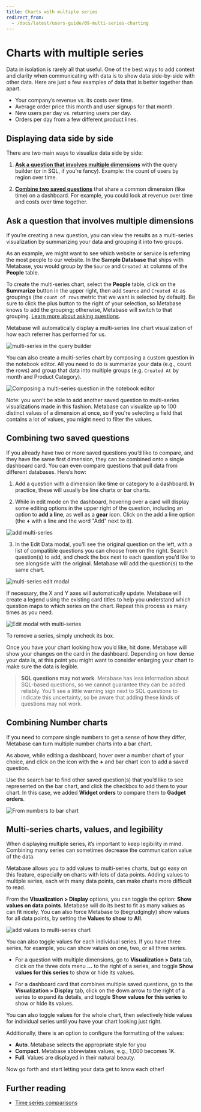 ```yaml
---
title: Charts with multiple series
redirect_from:
  - /docs/latest/users-guide/09-multi-series-charting
---
```


# Charts with multiple series

Data in isolation is rarely all that useful. One of the best ways to add context and clarity when communicating with data is to show data side-by-side with other data. Here are just a few examples of data that is better together than apart.

- Your company’s revenue vs. its costs over time.
- Average order price this month and user signups for that month.
- New users per day vs. returning users per day.
- Orders per day from a few different product lines.

## Displaying data side by side

There are two main ways to visualize data side by side:

1. [**Ask a question that involves multiple dimensions**](#ask-a-question-that-involves-multiple-dimensions) with the query builder (or in SQL, if you’re fancy). Example: the count of users by region over time.

2. [**Combine two saved questions**](#combining-two-saved-questions) that share a common dimension (like time) on a dashboard. For example, you could look at revenue over time and costs over time together.

## Ask a question that involves multiple dimensions

If you’re creating a new question, you can view the results as a multi-series visualization by summarizing your data and grouping it into two groups.

As an example, we might want to see which website or service is referring the most people to our website. In the **Sample Database** that ships with Metabase, you would group by the `Source` and `Created At` columns of the **People** table.

To create the multi-series chart, select the **People** table, click on the **Summarize** button in the upper right, then add `Source` and `Created At` as groupings (the `count of rows` metric that we want is selected by default). Be sure to click the plus button to the right of your selection, so Metabase knows to add the grouping; otherwise, Metabase will switch to that grouping. [Learn more about asking questions](../questions/start.md).

Metabase will automatically display a multi-series line chart visualization of how each referrer has performed for us.

![multi-series in the query builder](./images/multi-series_query_builder.png)

You can also create a multi-series chart by composing a custom question in the notebook editor. All you need to do is summarize your data (e.g., count the rows) and group that data into multiple groups (e.g. `Created At` by month and Product Category).

![Composing a multi-series question in the notebook editor](./images/notebook_editor_multi-series.png)

Note: you won’t be able to add another saved question to multi-series visualizations made in this fashion. Metabase can visualize up to 100 distinct values of a dimension at once, so if you're selecting a field that contains a lot of values, you might need to filter the values.

## Combining two saved questions

If you already have two or more saved questions you’d like to compare, and they have the same first dimension, they can be combined onto a single dashboard card. You can even compare questions that pull data from different databases. Here’s how:

1. Add a question with a dimension like time or category to a dashboard. In practice, these will usually be line charts or bar charts.

2. While in edit mode on the dashboard, hovering over a card will display some editing options in the upper right of the question, including an option to **add a line**, as well as a **gear** icon. Click on the add a line option (the **+** with a line and the word "Add" next to it).

![add multi-series](./images/add_series.png)

3. In the Edit Data modal, you’ll see the original question on the left, with a list of compatible questions you can choose from on the right. Search question(s) to add, and check the box next to each question you’d like to see alongside with the original. Metabase will add the question(s) to the same chart.

![multi-series edit modal](./images/edit_modal.png)

If necessary, the X and Y axes will automatically update. Metabase will create a legend using the existing card titles to help you understand which question maps to which series on the chart. Repeat this process as many times as you need.

![Edit modal with multi-series](images/edit_modal_multi-series.png)

To remove a series, simply uncheck its box.

Once you have your chart looking how you’d like, hit done. Metabase will show your changes on the card in the dashboard. Depending on how dense your data is, at this point you might want to consider enlarging your chart to make sure the data is legible.

> **SQL questions may not work**. Metabase has less information about SQL-based questions, so we cannot guarantee they can be added reliably. You'll see a little warning sign next to SQL questions to indicate this uncertainty, so be aware that adding these kinds of questions may not work.

## Combining Number charts

If you need to compare single numbers to get a sense of how they differ, Metabase can turn multiple number charts into a bar chart.

As above, while editing a dashboard, hover over a number chart of your choice, and click on the icon with the **+** and bar chart icon to add a saved question.

Use the search bar to find other saved question(s) that you’d like to see represented on the bar chart, and click the checkbox to add them to your chart. In this case, we added **Widget orders** to compare them to **Gadget orders**.

![From numbers to bar chart](./images/numbers_to_bar_chart.png)

## Multi-series charts, values, and legibility

When displaying multiple series, it’s important to keep legibility in mind. Combining many series can sometimes decrease the communication value of the data.

Metabase allows you to add values to multi-series charts, but go easy on this feature, especially on charts with lots of data points. Adding values to multiple series, each with many data points, can make charts more difficult to read.

From the **Visualization > Display** options, you can toggle the option: **Show values on data points**. Metabase will do its best to fit as many values as can fit nicely. You can also force Metabase to (begrudgingly) show values for all data points, by setting the **Values to show** to **All**.

![add values to multi-series chart](./images/add_values.png)

You can also toggle values for each individual series. If you have three series, for example, you can show values on one, two, or all three series.

- For a question with multiple dimensions, go to **Visualization > Data** tab, click on the three dots menu **...** to the right of a series, and toggle **Show values for this series** to show or hide its values.

- For a dashboard card that combines multiple saved questions, go to the **Visualization > Display** tab, click on the down arrow to the right of a series to expand its details, and toggle **Show values for this series** to show or hide its values.

You can also toggle values for the whole chart, then selectively hide values for individual series until you have your chart looking just right.

Additionally, there is an option to configure the formatting of the values:

- **Auto**. Metabase selects the appropriate style for you
- **Compact**. Metabase abbreviates values, e.g., 1,000 becomes 1K.
- **Full**. Values are displayed in their natural beauty.

Now go forth and start letting your data get to know each other!

## Further reading

- [Time series comparisons](https://www.metabase.com/learn/metabase-basics/querying-and-dashboards/time-series/time-series-comparisons)
